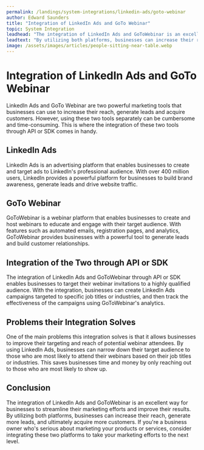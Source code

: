 ```yaml
---
permalink: /landings/system-integrations/linkedin-ads/goto-webinar
author: Edward Saunders
title: "Integration of LinkedIn Ads and GoTo Webinar"
topic: System Integration
leadhead: "The integration of LinkedIn Ads and GoToWebinar is an excellent way for businesses to streamline their marketing efforts and improve their results"
leadtext: "By utilizing both platforms, businesses can increase their reach, generate more leads, and ultimately acquire more customers. If you're a business owner who's serious about marketing your products or services, consider integrating these two platforms to take your marketing efforts to the next level."
image: /assets/images/articles/people-sitting-near-table.webp
---
```

<div class="arttext">  <h1>Integration of LinkedIn Ads and GoTo Webinar</h1>
  
  <p>LinkedIn Ads and GoTo Webinar are two powerful marketing tools that businesses can use to increase their reach, generate leads and acquire customers. However, using these two tools separately can be cumbersome and time-consuming. This is where the integration of these two tools through API or SDK comes in handy.</p>
  
  <h2>LinkedIn Ads</h2>
  <p>LinkedIn Ads is an advertising platform that enables businesses to create and target ads to LinkedIn's professional audience. With over 400 million users, LinkedIn provides a powerful platform for businesses to build brand awareness, generate leads and drive website traffic.</p>

  <h2>GoTo Webinar</h2>
  <p>GoToWebinar is a webinar platform that enables businesses to create and host webinars to educate and engage with their target audience. With features such as automated emails, registration pages, and analytics, GoToWebinar provides businesses with a powerful tool to generate leads and build customer relationships.</p>

  <h2>Integration of the Two through API or SDK</h2>
  <p>The integration of LinkedIn Ads and GoToWebinar through API or SDK enables businesses to target their webinar invitations to a highly qualified audience. With the integration, businesses can create LinkedIn Ads campaigns targeted to specific job titles or industries, and then track the effectiveness of the campaigns using GoToWebinar's analytics. </p>

  <h2>Problems their Integration Solves</h2>
  <p>One of the main problems this integration solves is that it allows businesses to improve their targeting and reach of potential webinar attendees. By using LinkedIn Ads, businesses can narrow down their target audience to those who are most likely to attend their webinars based on their job titles or industries. This saves businesses time and money by only reaching out to those who are most likely to show up.</p>
  
  <h2>Conclusion</h2>
  <p>The integration of LinkedIn Ads and GoToWebinar is an excellent way for businesses to streamline their marketing efforts and improve their results. By utilizing both platforms, businesses can increase their reach, generate more leads, and ultimately acquire more customers. If you're a business owner who's serious about marketing your products or services, consider integrating these two platforms to take your marketing efforts to the next level.</p>

</div>
